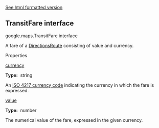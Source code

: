 [See html formatted version](https://huasofoundries.github.io/google-maps-documentation/TransitFare.html)


TransitFare interface
---------------------

google.maps.TransitFare interface

A fare of a [DirectionsRoute](DirectionsResult.md) consisting of value and currency.

Properties

[currency](#TransitFare.currency)

**Type:**  string

An [ISO 4217 currency code](http://en.wikipedia.org/wiki/ISO_4217) indicating the currency in which the fare is expressed.

[value](#TransitFare.value)

**Type:**  number

The numerical value of the fare, expressed in the given currency.